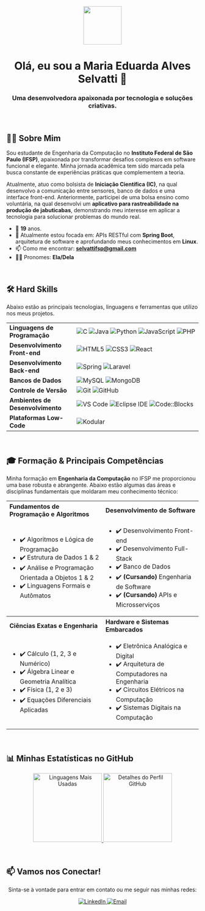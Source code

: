 <div align="center">
  <img src="https://media2.giphy.com/media/v1.Y2lkPTc5MGI3NjExZ2x5ZXlobjJ4MDBybGlqN3ViaWhobTR5ZGJ4YXR1M2xraW94aDY2ZCZlcD12MV9pbnRlcm5hbF9naWZfYnlfaWQmY3Q9Zw/sGIxhunddTUOHlHXgu/giphy.gif" width="100" />
</div>

<h1 align="center">
    Olá, eu sou a Maria Eduarda Alves Selvatti 👋
</h1>

<h3 align="center">
    Uma desenvolvedora apaixonada por tecnologia e soluções criativas.
</h3>

<br>

## 👩‍💻 Sobre Mim

<p>
  Sou estudante de Engenharia da Computação no <b>Instituto Federal de São Paulo (IFSP)</b>, apaixonada por transformar desafios complexos em software funcional e elegante. Minha jornada acadêmica tem sido marcada pela busca constante de experiências práticas que complementem a teoria.
</p>

<p>
  Atualmente, atuo como bolsista de <b>Iniciação Científica (IC)</b>, na qual desenvolvo a comunicação entre sensores, banco de dados e uma interface front-end. Anteriormente, participei de uma bolsa ensino como voluntária, na qual desenvolvi um <b>aplicativo para rastreabilidade na produção de jabuticabas</b>, demonstrando meu interesse em aplicar a tecnologia para solucionar problemas do mundo real.
</p>

- 🎂 **19** anos.
- 🌱 Atualmente estou focada em: APIs RESTful com **Spring Boot**, arquitetura de software e aprofundando meus conhecimentos em **Linux**.
- 📫 Como me encontrar: **selvattifsp@gmail.com**
- 👩‍💻 Pronomes: **Ela/Dela**
<br>

## 🛠️ Hard Skills

Abaixo estão as principais tecnologias, linguagens e ferramentas que utilizo nos meus projetos.

<table align="center" width="90%">
  <tr>
    <td width="35%"><strong>Linguagens de Programação</strong></td>
    <td>
      <img src="https://img.shields.io/badge/C-00599C?style=for-the-badge&logo=c&logoColor=white" alt="C">
      <img src="https://img.shields.io/badge/Java-ED8B00?style=for-the-badge&logo=openjdk&logoColor=white" alt="Java">
      <img src="https://img.shields.io/badge/Python-3776AB?style=for-the-badge&logo=python&logoColor=white" alt="Python">
      <img src="https://img.shields.io/badge/JavaScript-F7DF1E?style=for-the-badge&logo=javascript&logoColor=black" alt="JavaScript">
      <img src="https://img.shields.io/badge/PHP-777BB4?style=for-the-badge&logo=php&logoColor=white" alt="PHP">
    </td>
  </tr>
  <tr>
    <td><strong>Desenvolvimento Front-end</strong></td>
    <td>
      <img src="https://img.shields.io/badge/HTML5-E34F26?style=for-the-badge&logo=html5&logoColor=white" alt="HTML5">
      <img src="https://img.shields.io/badge/CSS3-1572B6?style=for-the-badge&logo=css3&logoColor=white" alt="CSS3">
      <img src="https://img.shields.io/badge/React-20232A?style=for-the-badge&logo=react&logoColor=61DAFB" alt="React">
    </td>
  </tr>
  <tr>
    <td><strong>Desenvolvimento Back-end</strong></td>
    <td>
      <img src="https://img.shields.io/badge/Spring-6DB33F?style=for-the-badge&logo=spring&logoColor=white" alt="Spring">
      <img src="https://img.shields.io/badge/Laravel-FF2D20?style=for-the-badge&logo=laravel&logoColor=white" alt="Laravel">
    </td>
  </tr>
  <tr>
    <td><strong>Bancos de Dados</strong></td>
    <td>
      <img src="https://img.shields.io/badge/MySQL-4479A1?style=for-the-badge&logo=mysql&logoColor=white" alt="MySQL">
      <img src="https://img.shields.io/badge/MongoDB-47A248?style=for-the-badge&logo=mongodb&logoColor=white" alt="MongoDB">
    </td>
  </tr>
  <tr>
    <td><strong>Controle de Versão</strong></td>
    <td>
      <img src="https://img.shields.io/badge/GIT-F05032?style=for-the-badge&logo=git&logoColor=white" alt="Git">
      <img src="https://img.shields.io/badge/GitHub-181717?style=for-the-badge&logo=github&logoColor=white" alt="GitHub">
    </td>
  </tr>
  <tr>
    <td><strong>Ambientes de Desenvolvimento</strong></td>
    <td>
      <img src="https://img.shields.io/badge/VS%20Code-007ACC?style=for-the-badge&logo=visualstudiocode&logoColor=white" alt="VS Code">
      <img src="https://img.shields.io/badge/Eclipse-2C2255?style=for-the-badge&logo=eclipse&logoColor=white" alt="Eclipse IDE">
      <img src="https://img.shields.io/badge/Code::Blocks-939393?style=for-the-badge" alt="Code::Blocks">
    </td>
  </tr>
  <tr>
    <td><strong>Plataformas Low-Code</strong></td>
    <td>
      <img src="https://img.shields.io/badge/Kodular-8A48F4?style=for-the-badge&logo=kodular&logoColor=white" alt="Kodular">
    </td>
  </tr>
</table>

<br>

## 🎓 Formação & Principais Competências

Minha formação em <b>Engenharia da Computação</b> no IFSP me proporcionou uma base robusta e abrangente. Abaixo estão algumas das áreas e disciplinas fundamentais que moldaram meu conhecimento técnico:

<table align="center" width="100%">
  <tr align="left">
    <th width="50%"><strong>Fundamentos de Programação e Algoritmos</strong></th>
    <th width="50%"><strong>Desenvolvimento de Software</strong></th>
  </tr>
  <tr align="left">
    <td>
      <ul>
        <li>✔️ Algoritmos e Lógica de Programação</li>
        <li>✔️ Estrutura de Dados 1 & 2</li>
        <li>✔️ Análise e Programação Orientada a Objetos 1 & 2</li>
        <li>✔️ Linguagens Formais e Autômatos</li>
      </ul>
    </td>
    <td>
      <ul>
        <li>✔️ Desenvolvimento Front-end</li>
        <li>✔️ Desenvolvimento Full-Stack</li>
        <li>✔️ Banco de Dados</li>
        <li>✔️ <b>(Cursando)</b> Engenharia de Software</li>
        <li>✔️ <b>(Cursando)</b> APIs e Microsserviços</li>
      </ul>
    </td>
  </tr>
  <tr align="left">
    <th><strong>Ciências Exatas e Engenharia</strong></th>
    <th><strong>Hardware e Sistemas Embarcados</strong></th>
  </tr>
  <tr align="left">
    <td>
      <ul>
        <li>✔️ Cálculo (1, 2, 3 e Numérico)</li>
        <li>✔️ Álgebra Linear e Geometria Analítica</li>
        <li>✔️ Física (1, 2 e 3)</li>
        <li>✔️ Equações Diferenciais Aplicadas</li>
      </ul>
    </td>
    <td>
      <ul>
        <li>✔️ Eletrônica Analógica e Digital</li>
        <li>✔️ Arquitetura de Computadores na Engenharia</li>
        <li>✔️ Circuitos Elétricos na Computação</li>
        <li>✔️ Sistemas Digitais na Computação</li>
      </ul>
    </td>
  </tr>
</table>

<br>

## 📊 Minhas Estatísticas no GitHub

<p align="center">
  <a href="https://github.com/dudaselvatti">
  <img height="180em" src="https://github-readme-stats.vercel.app/api/top-langs/?username=dudaselvatti&layout=compact&langs_count=7&theme=dracula" alt="Linguagens Mais Usadas"/>
    <img height="180em" src="https://github-profile-summary-cards.vercel.app/api/cards/profile-details?username=dudaselvatti&theme=dracula" alt="Detalhes do Perfil GitHub"/>
  </a>
</p>

<br>

## 📫 Vamos nos Conectar!

<p align="center">
  Sinta-se à vontade para entrar em contato ou me seguir nas minhas redes:
</p>

<p align="center">
  <a href="https://www.linkedin.com/in/maria-eduarda-alves-selvatti-1b05252ba/" target="_blank">
    <img src="https://img.shields.io/badge/LinkedIn-0077B5?style=for-the-badge&logo=linkedin&logoColor=white" alt="LinkedIn">
  </a>
  <a href="mailto:selvattifsp@gmail.com" target="_blank">
    <img src="https://img.shields.io/badge/Email-D14836?style=for-the-badge&logo=gmail&logoColor=white" alt="Email">
  </a>
</p>
